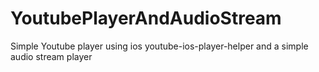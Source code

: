 # YoutubePlayerAndAudioStream

Simple Youtube player using ios youtube-ios-player-helper
and a simple audio stream player
